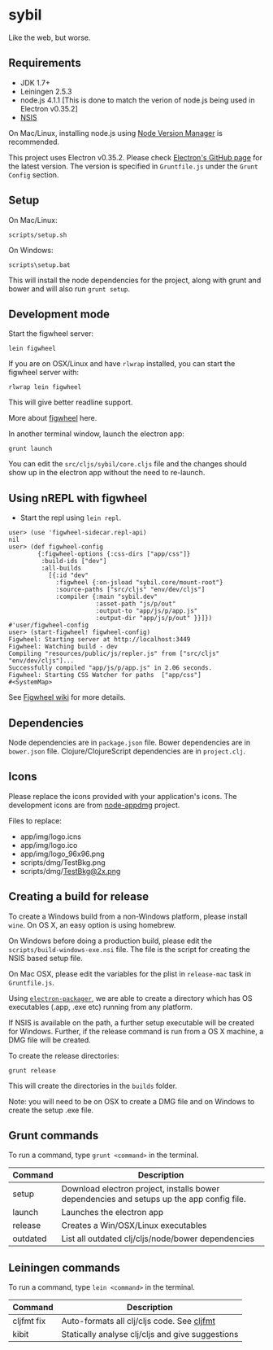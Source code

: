 
# sybil

Like the web, but worse.


## Requirements

* JDK 1.7+
* Leiningen 2.5.3
* node.js 4.1.1 [This is done to match the verion of node.js being used in Electron v0.35.2]
* [NSIS](http://nsis.sourceforge.net/)

On Mac/Linux, installing node.js using [Node Version Manager](https://github.com/creationix/nvm) is recommended.

This project uses Electron v0.35.2. Please check [Electron's GitHub page](https://github.com/atom/electron) for the latest version. The version is specified in `Gruntfile.js` under the `Grunt Config` section.

## Setup

On Mac/Linux:

```
scripts/setup.sh
```

On Windows:

```
scripts\setup.bat
```

This will install the node dependencies for the project, along with grunt and bower and will also run `grunt setup`.


## Development mode

Start the figwheel server:

```
lein figwheel
```

If you are on OSX/Linux and have `rlwrap` installed, you can start the figwheel server with:

```
rlwrap lein figwheel
```

This will give better readline support.

More about [figwheel](https://github.com/bhauman/lein-figwheel) here.


In another terminal window, launch the electron app:

```
grunt launch
```

You can edit the `src/cljs/sybil/core.cljs` file and the changes should show up in the electron app without the need to re-launch.

## Using nREPL with figwheel

- Start the repl using `lein repl`.

```
user> (use 'figwheel-sidecar.repl-api)
nil
user> (def figwheel-config
        {:figwheel-options {:css-dirs ["app/css"]}
         :build-ids ["dev"]
         :all-builds
           [{:id "dev"
             :figwheel {:on-jsload "sybil.core/mount-root"}
             :source-paths ["src/cljs" "env/dev/cljs"]
             :compiler {:main "sybil.dev"
                        :asset-path "js/p/out"
                        :output-to "app/js/p/app.js"
                        :output-dir "app/js/p/out" }}]})
#'user/figwheel-config
user> (start-figwheel! figwheel-config)
Figwheel: Starting server at http://localhost:3449
Figwheel: Watching build - dev
Compiling "resources/public/js/repler.js" from ["src/cljs" "env/dev/cljs"]...
Successfully compiled "app/js/p/app.js" in 2.06 seconds.
Figwheel: Starting CSS Watcher for paths  ["app/css"]
#<SystemMap>
```

See [Figwheel wiki](https://github.com/bhauman/lein-figwheel/wiki/Using-the-Figwheel-REPL-within-NRepl) for more details.

## Dependencies

Node dependencies are in `package.json` file. Bower dependencies are in `bower.json` file. Clojure/ClojureScript dependencies are in `project.clj`.

## Icons

Please replace the icons provided with your application's icons. The development icons are from [node-appdmg](https://github.com/LinusU/node-appdmg) project.

Files to replace:

* app/img/logo.icns
* app/img/logo.ico
* app/img/logo_96x96.png
* scripts/dmg/TestBkg.png
* scripts/dmg/TestBkg@2x.png

## Creating a build for release

To create a Windows build from a non-Windows platform, please install `wine`. On OS X, an easy option is using homebrew.

On Windows before doing a production build, please edit the `scripts/build-windows-exe.nsi` file. The file is the script for creating the NSIS based setup file.

On Mac OSX, please edit the variables for the plist in `release-mac` task in `Gruntfile.js`.

Using [`electron-packager`](https://github.com/maxogden/electron-packager), we are able to create a directory which has OS executables (.app, .exe etc) running from any platform.

If NSIS is available on the path, a further setup executable will be created for Windows. Further, if the release command is run from a OS X machine, a DMG file will be created.

To create the release directories:

```
grunt release
```

This will create the directories in the `builds` folder.

Note: you will need to be on OSX to create a DMG file and on Windows to create the setup .exe file.


## Grunt commands

To run a command, type `grunt <command>` in the terminal.


| Command       | Description                                                                               |
|---------------|-------------------------------------------------------------------------------------------|
| setup         | Download electron project, installs bower dependencies and setups up the app config file. |
| launch        | Launches the electron app                                                                 |
| release       | Creates a Win/OSX/Linux executables                                                       |
| outdated      | List all outdated clj/cljs/node/bower dependencies                                        |

## Leiningen commands

To run a command, type `lein <command>` in the terminal.

| Command       | Description                                                                               |
|---------------|-------------------------------------------------------------------------------------------|
| cljfmt fix    | Auto-formats all clj/cljs code. See [cljfmt](https://github.com/weavejester/cljfmt)       |
| kibit         | Statically analyse clj/cljs and give suggestions                                          |
